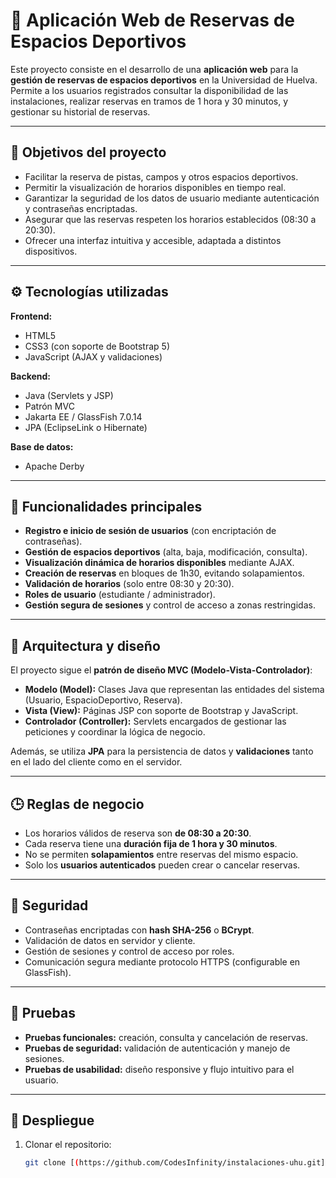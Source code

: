 # 🏀 Aplicación Web de Reservas de Espacios Deportivos

Este proyecto consiste en el desarrollo de una **aplicación web** para la **gestión de reservas de espacios deportivos** en la Universidad de Huelva. Permite a los usuarios registrados consultar la disponibilidad de las instalaciones, realizar reservas en tramos de 1 hora y 30 minutos, y gestionar su historial de reservas.

---

## 🎯 Objetivos del proyecto

- Facilitar la reserva de pistas, campos y otros espacios deportivos.
- Permitir la visualización de horarios disponibles en tiempo real.
- Garantizar la seguridad de los datos de usuario mediante autenticación y contraseñas encriptadas.
- Asegurar que las reservas respeten los horarios establecidos (08:30 a 20:30).
- Ofrecer una interfaz intuitiva y accesible, adaptada a distintos dispositivos.

---

## ⚙️ Tecnologías utilizadas

**Frontend:**
- HTML5  
- CSS3 (con soporte de Bootstrap 5)  
- JavaScript (AJAX y validaciones)  

**Backend:**
- Java (Servlets y JSP)  
- Patrón MVC  
- Jakarta EE / GlassFish 7.0.14  
- JPA (EclipseLink o Hibernate)

**Base de datos:**
- Apache Derby

---

## 🧩 Funcionalidades principales

- **Registro e inicio de sesión de usuarios** (con encriptación de contraseñas).  
- **Gestión de espacios deportivos** (alta, baja, modificación, consulta).  
- **Visualización dinámica de horarios disponibles** mediante AJAX.  
- **Creación de reservas** en bloques de 1h30, evitando solapamientos.  
- **Validación de horarios** (solo entre 08:30 y 20:30).  
- **Roles de usuario** (estudiante / administrador).  
- **Gestión segura de sesiones** y control de acceso a zonas restringidas.

---

## 🧠 Arquitectura y diseño

El proyecto sigue el **patrón de diseño MVC (Modelo-Vista-Controlador)**:
- **Modelo (Model):** Clases Java que representan las entidades del sistema (Usuario, EspacioDeportivo, Reserva).  
- **Vista (View):** Páginas JSP con soporte de Bootstrap y JavaScript.  
- **Controlador (Controller):** Servlets encargados de gestionar las peticiones y coordinar la lógica de negocio.

Además, se utiliza **JPA** para la persistencia de datos y **validaciones** tanto en el lado del cliente como en el servidor.

---

## 🕒 Reglas de negocio

- Los horarios válidos de reserva son **de 08:30 a 20:30**.  
- Cada reserva tiene una **duración fija de 1 hora y 30 minutos**.  
- No se permiten **solapamientos** entre reservas del mismo espacio.  
- Solo los **usuarios autenticados** pueden crear o cancelar reservas.  

---

## 🔐 Seguridad

- Contraseñas encriptadas con **hash SHA-256** o **BCrypt**.  
- Validación de datos en servidor y cliente.  
- Gestión de sesiones y control de acceso por roles.  
- Comunicación segura mediante protocolo HTTPS (configurable en GlassFish).

---

## 🧪 Pruebas

- **Pruebas funcionales:** creación, consulta y cancelación de reservas.  
- **Pruebas de seguridad:** validación de autenticación y manejo de sesiones.  
- **Pruebas de usabilidad:** diseño responsive y flujo intuitivo para el usuario.

---

## 🚀 Despliegue

1. Clonar el repositorio:
   ```bash
   git clone [(https://github.com/CodesInfinity/instalaciones-uhu.git]
